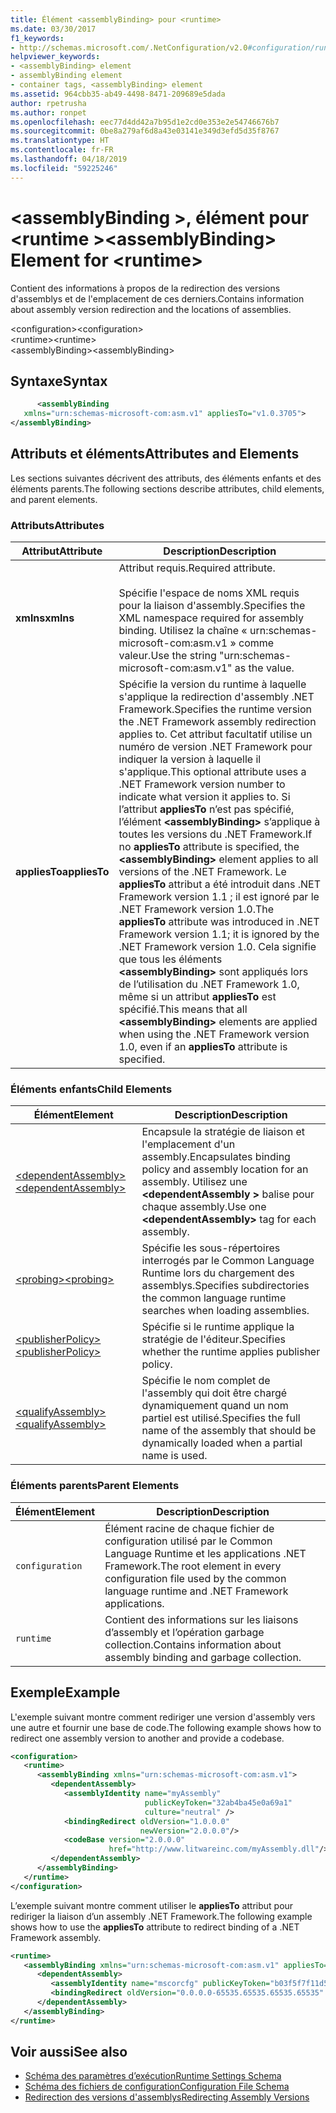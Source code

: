 ```yaml
---
title: Élément <assemblyBinding> pour <runtime>
ms.date: 03/30/2017
f1_keywords:
- http://schemas.microsoft.com/.NetConfiguration/v2.0#configuration/runtime/assemblyBinding
helpviewer_keywords:
- <assemblyBinding> element
- assemblyBinding element
- container tags, <assemblyBinding> element
ms.assetid: 964cbb35-ab49-4498-8471-209689e5dada
author: rpetrusha
ms.author: ronpet
ms.openlocfilehash: eec77d4dd42a7b95d1e2cd0e353e2e54746676b7
ms.sourcegitcommit: 0be8a279af6d8a43e03141e349d3efd5d35f8767
ms.translationtype: HT
ms.contentlocale: fr-FR
ms.lasthandoff: 04/18/2019
ms.locfileid: "59225246"
---
```

# <a name="assemblybinding-element-for-runtime"></a><span data-ttu-id="fec4f-102">\<assemblyBinding >, élément pour \<runtime ></span><span class="sxs-lookup"><span data-stu-id="fec4f-102">\<assemblyBinding> Element for \<runtime></span></span>
<span data-ttu-id="fec4f-103">Contient des informations à propos de la redirection des versions d'assemblys et de l'emplacement de ces derniers.</span><span class="sxs-lookup"><span data-stu-id="fec4f-103">Contains information about assembly version redirection and the locations of assemblies.</span></span>  
  
 <span data-ttu-id="fec4f-104">\<configuration></span><span class="sxs-lookup"><span data-stu-id="fec4f-104">\<configuration></span></span>  
<span data-ttu-id="fec4f-105">\<runtime></span><span class="sxs-lookup"><span data-stu-id="fec4f-105">\<runtime></span></span>  
<span data-ttu-id="fec4f-106">\<assemblyBinding></span><span class="sxs-lookup"><span data-stu-id="fec4f-106">\<assemblyBinding></span></span>  
  
## <a name="syntax"></a><span data-ttu-id="fec4f-107">Syntaxe</span><span class="sxs-lookup"><span data-stu-id="fec4f-107">Syntax</span></span>  
  
```xml  
      <assemblyBinding    
   xmlns="urn:schemas-microsoft-com:asm.v1" appliesTo="v1.0.3705">  
</assemblyBinding>  
```  
  
## <a name="attributes-and-elements"></a><span data-ttu-id="fec4f-108">Attributs et éléments</span><span class="sxs-lookup"><span data-stu-id="fec4f-108">Attributes and Elements</span></span>  
 <span data-ttu-id="fec4f-109">Les sections suivantes décrivent des attributs, des éléments enfants et des éléments parents.</span><span class="sxs-lookup"><span data-stu-id="fec4f-109">The following sections describe attributes, child elements, and parent elements.</span></span>  
  
### <a name="attributes"></a><span data-ttu-id="fec4f-110">Attributs</span><span class="sxs-lookup"><span data-stu-id="fec4f-110">Attributes</span></span>  
  
|<span data-ttu-id="fec4f-111">Attribut</span><span class="sxs-lookup"><span data-stu-id="fec4f-111">Attribute</span></span>|<span data-ttu-id="fec4f-112">Description</span><span class="sxs-lookup"><span data-stu-id="fec4f-112">Description</span></span>|  
|---------------|-----------------|  
|<span data-ttu-id="fec4f-113">**xmlns**</span><span class="sxs-lookup"><span data-stu-id="fec4f-113">**xmlns**</span></span>|<span data-ttu-id="fec4f-114">Attribut requis.</span><span class="sxs-lookup"><span data-stu-id="fec4f-114">Required attribute.</span></span><br /><br /> <span data-ttu-id="fec4f-115">Spécifie l'espace de noms XML requis pour la liaison d'assembly.</span><span class="sxs-lookup"><span data-stu-id="fec4f-115">Specifies the XML namespace required for assembly binding.</span></span> <span data-ttu-id="fec4f-116">Utilisez la chaîne « urn:schemas-microsoft-com:asm.v1 » comme valeur.</span><span class="sxs-lookup"><span data-stu-id="fec4f-116">Use the string "urn:schemas-microsoft-com:asm.v1" as the value.</span></span>|  
|<span data-ttu-id="fec4f-117">**appliesTo**</span><span class="sxs-lookup"><span data-stu-id="fec4f-117">**appliesTo**</span></span>|<span data-ttu-id="fec4f-118">Spécifie la version du runtime à laquelle s'applique la redirection d'assembly .NET Framework.</span><span class="sxs-lookup"><span data-stu-id="fec4f-118">Specifies the runtime version the .NET Framework assembly redirection applies to.</span></span> <span data-ttu-id="fec4f-119">Cet attribut facultatif utilise un numéro de version .NET Framework pour indiquer la version à laquelle il s'applique.</span><span class="sxs-lookup"><span data-stu-id="fec4f-119">This optional attribute uses a .NET Framework version number to indicate what version it applies to.</span></span> <span data-ttu-id="fec4f-120">Si l’attribut **appliesTo** n’est pas spécifié, l’élément **\<assemblyBinding>** s’applique à toutes les versions du .NET Framework.</span><span class="sxs-lookup"><span data-stu-id="fec4f-120">If no **appliesTo** attribute is specified, the **\<assemblyBinding>** element applies to all versions of the .NET Framework.</span></span> <span data-ttu-id="fec4f-121">Le **appliesTo** attribut a été introduit dans .NET Framework version 1.1 ; il est ignoré par le .NET Framework version 1.0.</span><span class="sxs-lookup"><span data-stu-id="fec4f-121">The **appliesTo** attribute was introduced in .NET Framework version 1.1; it is ignored by the .NET Framework version 1.0.</span></span> <span data-ttu-id="fec4f-122">Cela signifie que tous les éléments **\<assemblyBinding>** sont appliqués lors de l’utilisation du .NET Framework 1.0, même si un attribut **appliesTo** est spécifié.</span><span class="sxs-lookup"><span data-stu-id="fec4f-122">This means that all **\<assemblyBinding>** elements are applied when using the .NET Framework version 1.0, even if an **appliesTo** attribute is specified.</span></span>|  
  
### <a name="child-elements"></a><span data-ttu-id="fec4f-123">Éléments enfants</span><span class="sxs-lookup"><span data-stu-id="fec4f-123">Child Elements</span></span>  
  
|<span data-ttu-id="fec4f-124">Élément</span><span class="sxs-lookup"><span data-stu-id="fec4f-124">Element</span></span>|<span data-ttu-id="fec4f-125">Description</span><span class="sxs-lookup"><span data-stu-id="fec4f-125">Description</span></span>|  
|-------------|-----------------|  
|[<span data-ttu-id="fec4f-126">\<dependentAssembly></span><span class="sxs-lookup"><span data-stu-id="fec4f-126">\<dependentAssembly></span></span>](../../../../../docs/framework/configure-apps/file-schema/runtime/dependentassembly-element.md)|<span data-ttu-id="fec4f-127">Encapsule la stratégie de liaison et l'emplacement d'un assembly.</span><span class="sxs-lookup"><span data-stu-id="fec4f-127">Encapsulates binding policy and assembly location for an assembly.</span></span> <span data-ttu-id="fec4f-128">Utilisez une  **\<dependentAssembly >** balise pour chaque assembly.</span><span class="sxs-lookup"><span data-stu-id="fec4f-128">Use one **\<dependentAssembly>** tag for each assembly.</span></span>|  
|[<span data-ttu-id="fec4f-129">\<probing></span><span class="sxs-lookup"><span data-stu-id="fec4f-129">\<probing></span></span>](../../../../../docs/framework/configure-apps/file-schema/runtime/probing-element.md)|<span data-ttu-id="fec4f-130">Spécifie les sous-répertoires interrogés par le Common Language Runtime lors du chargement des assemblys.</span><span class="sxs-lookup"><span data-stu-id="fec4f-130">Specifies subdirectories the common language runtime searches when loading assemblies.</span></span>|  
|[<span data-ttu-id="fec4f-131">\<publisherPolicy></span><span class="sxs-lookup"><span data-stu-id="fec4f-131">\<publisherPolicy></span></span>](../../../../../docs/framework/configure-apps/file-schema/runtime/publisherpolicy-element.md)|<span data-ttu-id="fec4f-132">Spécifie si le runtime applique la stratégie de l'éditeur.</span><span class="sxs-lookup"><span data-stu-id="fec4f-132">Specifies whether the runtime applies publisher policy.</span></span>|  
|[<span data-ttu-id="fec4f-133">\<qualifyAssembly></span><span class="sxs-lookup"><span data-stu-id="fec4f-133">\<qualifyAssembly></span></span>](../../../../../docs/framework/configure-apps/file-schema/runtime/qualifyassembly-element.md)|<span data-ttu-id="fec4f-134">Spécifie le nom complet de l'assembly qui doit être chargé dynamiquement quand un nom partiel est utilisé.</span><span class="sxs-lookup"><span data-stu-id="fec4f-134">Specifies the full name of the assembly that should be dynamically loaded when a partial name is used.</span></span>|  
  
### <a name="parent-elements"></a><span data-ttu-id="fec4f-135">Éléments parents</span><span class="sxs-lookup"><span data-stu-id="fec4f-135">Parent Elements</span></span>  
  
|<span data-ttu-id="fec4f-136">Élément</span><span class="sxs-lookup"><span data-stu-id="fec4f-136">Element</span></span>|<span data-ttu-id="fec4f-137">Description</span><span class="sxs-lookup"><span data-stu-id="fec4f-137">Description</span></span>|  
|-------------|-----------------|  
|`configuration`|<span data-ttu-id="fec4f-138">Élément racine de chaque fichier de configuration utilisé par le Common Language Runtime et les applications .NET Framework.</span><span class="sxs-lookup"><span data-stu-id="fec4f-138">The root element in every configuration file used by the common language runtime and .NET Framework applications.</span></span>|  
|`runtime`|<span data-ttu-id="fec4f-139">Contient des informations sur les liaisons d’assembly et l’opération garbage collection.</span><span class="sxs-lookup"><span data-stu-id="fec4f-139">Contains information about assembly binding and garbage collection.</span></span>|  
  
## <a name="example"></a><span data-ttu-id="fec4f-140">Exemple</span><span class="sxs-lookup"><span data-stu-id="fec4f-140">Example</span></span>  
 <span data-ttu-id="fec4f-141">L'exemple suivant montre comment rediriger une version d'assembly vers une autre et fournir une base de code.</span><span class="sxs-lookup"><span data-stu-id="fec4f-141">The following example shows how to redirect one assembly version to another and provide a codebase.</span></span>  
  
```xml  
<configuration>  
   <runtime>  
      <assemblyBinding xmlns="urn:schemas-microsoft-com:asm.v1">  
         <dependentAssembly>  
            <assemblyIdentity name="myAssembly"  
                              publicKeyToken="32ab4ba45e0a69a1"  
                              culture="neutral" />  
            <bindingRedirect oldVersion="1.0.0.0"  
                             newVersion="2.0.0.0"/>  
            <codeBase version="2.0.0.0"  
                      href="http://www.litwareinc.com/myAssembly.dll"/>  
         </dependentAssembly>  
      </assemblyBinding>  
   </runtime>  
</configuration>  
```  
  
 <span data-ttu-id="fec4f-142">L’exemple suivant montre comment utiliser le **appliesTo** attribut pour rediriger la liaison d’un assembly .NET Framework.</span><span class="sxs-lookup"><span data-stu-id="fec4f-142">The following example shows how to use the **appliesTo** attribute to redirect binding of a .NET Framework assembly.</span></span>  
  
```xml  
<runtime>  
   <assemblyBinding xmlns="urn:schemas-microsoft-com:asm.v1" appliesTo="v1.0.3705">  
      <dependentAssembly>   
         <assemblyIdentity name="mscorcfg" publicKeyToken="b03f5f7f11d50a3a" culture=""/>  
         <bindingRedirect oldVersion="0.0.0.0-65535.65535.65535.65535" newVersion="1.0.3300.0"/>  
      </dependentAssembly>  
   </assemblyBinding>  
</runtime>  
```  
  
## <a name="see-also"></a><span data-ttu-id="fec4f-143">Voir aussi</span><span class="sxs-lookup"><span data-stu-id="fec4f-143">See also</span></span>

- [<span data-ttu-id="fec4f-144">Schéma des paramètres d’exécution</span><span class="sxs-lookup"><span data-stu-id="fec4f-144">Runtime Settings Schema</span></span>](../../../../../docs/framework/configure-apps/file-schema/runtime/index.md)
- [<span data-ttu-id="fec4f-145">Schéma des fichiers de configuration</span><span class="sxs-lookup"><span data-stu-id="fec4f-145">Configuration File Schema</span></span>](../../../../../docs/framework/configure-apps/file-schema/index.md)
- [<span data-ttu-id="fec4f-146">Redirection des versions d'assemblys</span><span class="sxs-lookup"><span data-stu-id="fec4f-146">Redirecting Assembly Versions</span></span>](../../../../../docs/framework/configure-apps/redirect-assembly-versions.md)
